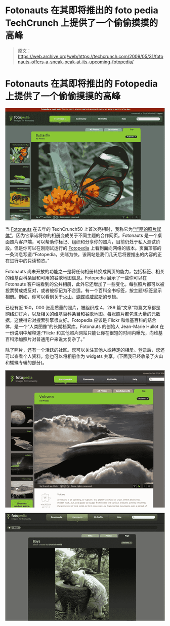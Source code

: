# Fotonauts 在其即将推出的 foto pedia TechCrunch 上提供了一个偷偷摸摸的高峰

> 原文：<https://web.archive.org/web/https://techcrunch.com/2009/05/31/fotonauts-offers-a-sneak-peak-at-its-upcoming-fotopedia/>

# Fotonauts 在其即将推出的 Fotopedia 上提供了一个偷偷摸摸的高峰

![](img/8c11623727a6a5c3725047158f244140.png)

当 [Fotonauts](https://web.archive.org/web/20230131174329/http://www.fotonauts.com/) 在去年的 TechCrunch50 上首次亮相时，我称它为[“华丽的照片媒体”](https://web.archive.org/web/20230131174329/http://techcrunch.com/2008/09/10/tc50-fotonauts-is-a-georgeous-photopedia/)，因为它承诺将你的相册变成关于不同主题的合作网页。Fotonauts 是一个桌面照片客户端，可以帮助你标记、组织和分享你的照片，目前仍处于私人测试阶段。但是你可以在刚刚试运行的 [Fotopedia](https://web.archive.org/web/20230131174329/http://www.fotopedia.com/) 上看到面向网络的版本。页面顶部的一条消息写道:“Fotopedia，先睹为快。该网站是我们几天后将要推出的内容的正在进行中的只读预览。”

Fotonauts 尚未开放的功能之一是将任何相册转换成网页的能力，包括标签、相关的维基百科条目和可用的谷歌地图信息。Fotopedia 展示了一些你可以在 Fotonauts 客户端看到的公共相册，此外它还增加了一些变化。每张照片都可以被投票赞成或反对，或者被标记为不合适。有一个百科全书标签，按主题/标签显示相册。例如，你可以看到关于[火山](https://web.archive.org/web/20230131174329/http://www.fotopedia.com/en/Volcano)、[蝴蝶](https://web.archive.org/web/20230131174329/http://www.fotopedia.com/en/Butterfly)或[威尼斯](https://web.archive.org/web/20230131174329/http://www.fotopedia.com/en/Venice)的专辑。

已经有近 150，000 张高质量的照片，被组织成 4，289 篇“文章”每篇文章都是网络幻灯片，以及相关的维基百科条目和谷歌地图。每张照片都包含大量的元数据，这使得它对搜索引擎很友好。Fotopedia 应该是 Flickr 和维基百科的结合体，是一个“人类图像”的长期档案库。Fotonauts 的创始人 Jean-Marie Hullot 在一份说明中解释道:“Flickr 和其他照片网站只能让你在很短的时间内曝光，向维基百科添加照片对普通用户来说太复杂了。”

除了照片，还有一个活跃的社区。您可以关注其他人或特定的相册。登录后，您还可以查看个人资料。您也可以将相册作为 widgets 共享。(下面我已经收录了火山和蝴蝶专辑的部分)。

![](img/89283b6ce8235033771a98b4f79e96da.png)

![](img/f21004312b8ea9b6cbbdba0ab7fabfe1.png)
